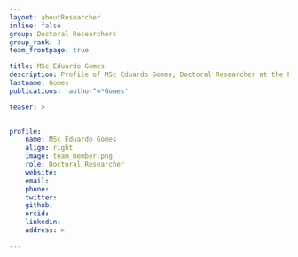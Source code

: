 ```yaml
---
layout: aboutResearcher
inline: false
group: Doctoral Researchers
group_rank: 3
team_frontpage: true

title: MSc Eduardo Gomes
description: Profile of MSc Eduardo Gomes, Doctoral Researcher at the FEELab Group.
lastname: Gomes
publications: 'author^=*Gomes'

teaser: >
    

profile:
    name: MSc Eduardo Gomes
    align: right
    image: team_member.png
    role: Doctoral Researcher
    website: 
    email: 
    phone:
    twitter: 
    github: 
    orcid: 
    linkedin: 
    address: >
        
---
```




